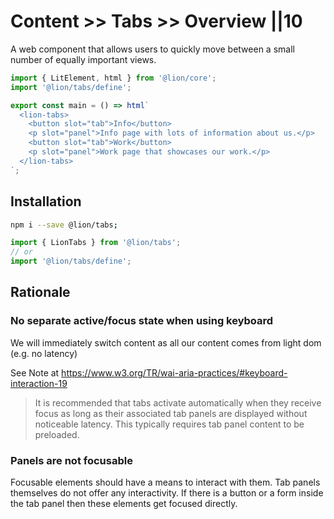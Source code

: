 # Content >> Tabs >> Overview ||10

A web component that allows users to quickly move between a small number of equally important views.

```js script
import { LitElement, html } from '@lion/core';
import '@lion/tabs/define';
```

```js preview-story
export const main = () => html`
  <lion-tabs>
    <button slot="tab">Info</button>
    <p slot="panel">Info page with lots of information about us.</p>
    <button slot="tab">Work</button>
    <p slot="panel">Work page that showcases our work.</p>
  </lion-tabs>
`;
```

## Installation

```bash
npm i --save @lion/tabs;
```

```js
import { LionTabs } from '@lion/tabs';
// or
import '@lion/tabs/define';
```

## Rationale

### No separate active/focus state when using keyboard

We will immediately switch content as all our content comes from light dom (e.g. no latency)

See Note at <https://www.w3.org/TR/wai-aria-practices/#keyboard-interaction-19>

> It is recommended that tabs activate automatically when they receive focus as long as their
> associated tab panels are displayed without noticeable latency. This typically requires tab
> panel content to be preloaded.

### Panels are not focusable

Focusable elements should have a means to interact with them. Tab panels themselves do not offer any interactivity.
If there is a button or a form inside the tab panel then these elements get focused directly.
